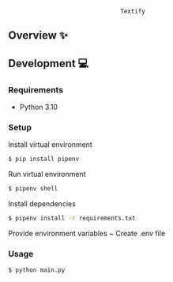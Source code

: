 <div align='center'>

  ```
  Textify
  ```
</div>

## Overview :sparkles:

## Development :computer:
### Requirements
- Python 3.10

### Setup
Install virtual environment
```sh
$ pip install pipenv
```

Run virtual environment
```sh
$ pipenv shell
```

Install dependencies
```sh
$ pipenv install -r requirements.txt
```

Provide environment variables ~ Create .env file

### Usage
```sh
$ python main.py
```


